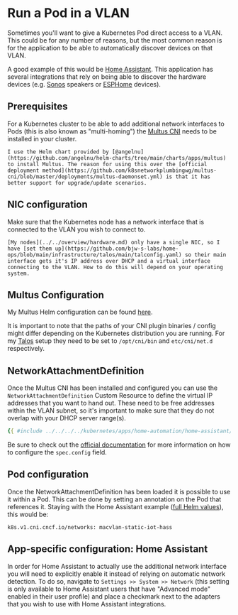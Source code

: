 # Run a Pod in a VLAN

Sometimes you'll want to give a Kubernetes Pod direct access to a VLAN.
This could be for any number of reasons, but the most common reason is for the application to be able to automatically discover devices on that VLAN.

A good example of this would be [Home Assistant](https://www.home-assistant.io). This application has several integrations that rely on being able to discover the hardware devices (e.g. [Sonos](https://www.sonos.com) speakers or [ESPHome](https://esphome.io) devices).

<!-- toc -->

## Prerequisites

For a Kubernetes cluster to be able to add additional network interfaces to Pods (this is also known as "multi-homing") the [Multus CNI](https://github.com/k8snetworkplumbingwg/multus-cni) needs to be installed in your cluster.

```admonish note
I use the Helm chart provided by [@angelnu](https://github.com/angelnu/helm-charts/tree/main/charts/apps/multus) to install Multus. The reason for using this over the [official deployment method](https://github.com/k8snetworkplumbingwg/multus-cni/blob/master/deployments/multus-daemonset.yml) is that it has better support for upgrade/update scenarios.
```

## NIC configuration

Make sure that the Kubernetes node has a network interface that is connected to the VLAN you wish to connect to.

```admonish note
[My nodes](../../overview/hardware.md) only have a single NIC, so I have [set them up](https://github.com/bjw-s-labs/home-ops/blob/main/infrastructure/talos/main/talconfig.yaml) so their main interface gets it's IP address over DHCP and a virtual interface connecting to the VLAN. How to do this will depend on your operating system.
```

## Multus Configuration

My Multus Helm configuration can be found [here](https://github.com/bjw-s-labs/home-ops/blob/main/kubernetes/apps/network/multus/app/helmrelease.yaml).

It is important to note that the paths of your CNI plugin binaries / config might differ depending on the Kubernetes distribution you are running. For my [Talos](https://www.talos.dev) setup they need to be set to `/opt/cni/bin` and `etc/cni/net.d` respectively.

## NetworkAttachmentDefinition

Once the Multus CNI has been installed and configured you can use the `NetworkAttachmentDefinition` Custom Resource to define the virtual IP addresses that you want to hand out. These need to be free addresses within the VLAN subnet, so it's important to make sure that they do not overlap with your DHCP server range(s).

```yaml
{{ #include ../../../../kubernetes/apps/home-automation/home-assistant/app/networkattachmentdefinition.yaml }}
```

Be sure to check out the [official documentation](https://github.com/k8snetworkplumbingwg/multus-cni/blob/master/docs/configuration.md) for more information on how to configure the `spec.config` field.

## Pod configuration

Once the NetworkAttachmentDefinition has been loaded it is possible to use it within a Pod. This can be done by setting an annotation on the Pod that references it. Staying with the Home Assistant example ([full Helm values](https://github.com/bjw-s-labs/home-ops/blob/main/kubernetes/apps/home-automation/home-assistant/app/helmrelease.yaml)), this would be:

`k8s.v1.cni.cncf.io/networks: macvlan-static-iot-hass`

## App-specific configuration: Home Assistant

In order for Home Assistant to actually use the additional network interface you will need to explicitly enable it instead of relying on automatic network detection.
To do so, navigate to `Settings >> System >> Network` (this setting is only available to Home Assistant users that have "Advanced mode" enabled in their user profile) and place a checkmark next to the adapters that you wish to use with Home Assistant integrations.
